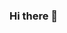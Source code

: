 ### Hi there 👋

<!--
**vineet2812/vineet2812** is a ✨ _special_ ✨ repository because its `README.md` (this file) appears on your GitHub profile.
![](https://komarev.com/ghpvc/?username=vineet2812)

Here are some ideas to get you started:

- 🔭 I’m currently working on ...
- 🌱 I’m currently learning ...
- 👯 I’m looking to collaborate on ...
- 🤔 I’m looking for help with ...
- 💬 Ask me about ...
- 📫 How to reach me: ...
- 😄 Pronouns: ...
- ⚡ Fun fact: ...
-->

